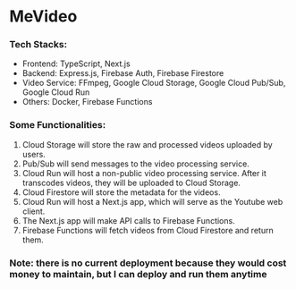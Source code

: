 # MeVideo

### Tech Stacks:

- Frontend: TypeScript, Next.js
- Backend: Express.js, Firebase Auth, Firebase Firestore
- Video Service: FFmpeg, Google Cloud Storage, Google Cloud Pub/Sub, Google Cloud Run
- Others: Docker, Firebase Functions

### Some Functionalities:

1. Cloud Storage will store the raw and processed videos uploaded by users.
2. Pub/Sub will send messages to the video processing service.
3. Cloud Run will host a non-public video processing service. After it transcodes videos, they will be uploaded to Cloud Storage.
4. Cloud Firestore will store the metadata for the videos.
5. Cloud Run will host a Next.js app, which will serve as the Youtube web client.
6. The Next.js app will make API calls to Firebase Functions.
7. Firebase Functions will fetch videos from Cloud Firestore and return them.

### Note: there is no current deployment because they would cost money to maintain, but I can deploy and run them anytime
